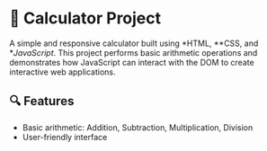 # 🧮 Calculator Project

A simple and responsive calculator built using *HTML, **CSS, and **JavaScript*. This project performs basic arithmetic operations and demonstrates how JavaScript can interact with the DOM to create interactive web applications.

## 🔍 Features

- Basic arithmetic: Addition, Subtraction, Multiplication, Division
- User-friendly interface
